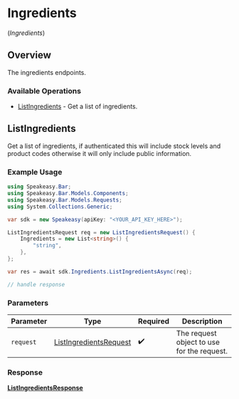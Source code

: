 # Ingredients
(*Ingredients*)

## Overview

The ingredients endpoints.

### Available Operations

* [ListIngredients](#listingredients) - Get a list of ingredients.

## ListIngredients

Get a list of ingredients, if authenticated this will include stock levels and product codes otherwise it will only include public information.

### Example Usage

```csharp
using Speakeasy.Bar;
using Speakeasy.Bar.Models.Components;
using Speakeasy.Bar.Models.Requests;
using System.Collections.Generic;

var sdk = new Speakeasy(apiKey: "<YOUR_API_KEY_HERE>");

ListIngredientsRequest req = new ListIngredientsRequest() {
    Ingredients = new List<string>() {
        "string",
    },
};

var res = await sdk.Ingredients.ListIngredientsAsync(req);

// handle response
```

### Parameters

| Parameter                                                                 | Type                                                                      | Required                                                                  | Description                                                               |
| ------------------------------------------------------------------------- | ------------------------------------------------------------------------- | ------------------------------------------------------------------------- | ------------------------------------------------------------------------- |
| `request`                                                                 | [ListIngredientsRequest](../../Models/Requests/ListIngredientsRequest.md) | :heavy_check_mark:                                                        | The request object to use for the request.                                |


### Response

**[ListIngredientsResponse](../../Models/Requests/ListIngredientsResponse.md)**

